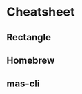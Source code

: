 # Cheatsheet

## Rectangle <Badge text="macOS" />

<Cover src="/desktop/rectangle/assets/cover.png" />

<!-- @include: ../desktop/rectangle/sheet.md -->

## Homebrew <Badge text="macOS" />


<Cover src="/terminal/homebrew/assets/cover.svg" />

<!-- @include: ../terminal/homebrew/sheet.md -->

## mas-cli <Badge text="macOS" />

<Cover src="/terminal/mas-cli/assets/cover.png" />

<!-- @include: ../terminal/mas-cli/sheet.md -->
